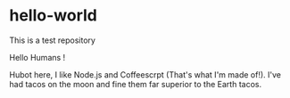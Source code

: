 # hello-world
This is a test repository

Hello Humans !

Hubot here, I like Node.js and Coffeescrpt (That's what I'm made of!).
I've had tacos on the moon and fine them far superior to the Earth tacos.
